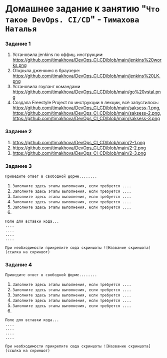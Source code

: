 # Домашнее задание к занятию "`Что такое DevOps. СI/СD`" - `Тимахова Наталья`

### Задание 1

1. Установила jenkins по оффиц. инструкции: https://github.com/timakhova/DevOps_CI_CD/blob/main/jenkins%20works.png
2. Открыла дженкинс в браузере: https://github.com/timakhova/DevOps_CI_CD/blob/main/jenkins%20LK.png
3. Установила гоуланг командами https://github.com/timakhova/DevOps_CI_CD/blob/main/go%20vstal.png
4. Создала Freestyle Project по инструкции в лекции, всё запустилось: https://github.com/timakhova/DevOps_CI_CD/blob/main/saksess-1.png, https://github.com/timakhova/DevOps_CI_CD/blob/main/saksess-2.png, https://github.com/timakhova/DevOps_CI_CD/blob/main/saksess-3.png

### Задание 2

1. https://github.com/timakhova/DevOps_CI_CD/blob/main/2-1.png
2. https://github.com/timakhova/DevOps_CI_CD/blob/main/2-2.png
3. https://github.com/timakhova/DevOps_CI_CD/blob/main/2-3.png

### Задание 3

`Приведите ответ в свободной форме........`

1. `Заполните здесь этапы выполнения, если требуется ....`
2. `Заполните здесь этапы выполнения, если требуется ....`
3. `Заполните здесь этапы выполнения, если требуется ....`
4. `Заполните здесь этапы выполнения, если требуется ....`
5. `Заполните здесь этапы выполнения, если требуется ....`
6. 

```
Поле для вставки кода...
....
....
....
....
```

`При необходимости прикрепитe сюда скриншоты
![Название скриншота](ссылка на скриншот)`

### Задание 4

`Приведите ответ в свободной форме........`

1. `Заполните здесь этапы выполнения, если требуется ....`
2. `Заполните здесь этапы выполнения, если требуется ....`
3. `Заполните здесь этапы выполнения, если требуется ....`
4. `Заполните здесь этапы выполнения, если требуется ....`
5. `Заполните здесь этапы выполнения, если требуется ....`
6. 

```
Поле для вставки кода...
....
....
....
....
```

`При необходимости прикрепитe сюда скриншоты
![Название скриншота](ссылка на скриншот)`
